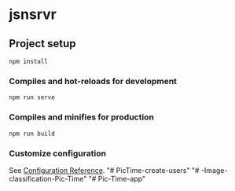 # jsnsrvr

## Project setup
```
npm install
```

### Compiles and hot-reloads for development
```
npm run serve
```

### Compiles and minifies for production
```
npm run build
```

### Customize configuration
See [Configuration Reference](https://cli.vuejs.org/config/).
"# PicTime-create-users" 
"# -Image-classification-Pic-Time" 
"# Pic-Time-app" 
